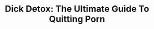---
type: PDF guide
title: "Dick Detox: The Ultimate Guide To Quitting Porn"
description: "This is a free guide that teaches you how to finally quit porn and get your sex life back on track."
image: /assets/images/thumbnails/dick-detox-cover.jpg
product_info:
  button_text: Download now
  button_url: https://mind-and-fist.ck.page/6cb98ea66a
  price: Free
hero:
  type: product
  image: /assets/images/thumbnails/dick-detox-cover.jpg
  heading: "Dick Detox: The Ultimate Guide To Quitting Porn"
  text: This is a free guide that teaches you how to finally quit porn and get your sex life back on track.
page_blocks:
  - _id: block_rich_text
    alignment: center
    text_markdown: |
      **Pornhub recently compiled a survey about pornography users' viewing habits from 2008-2017…**

      * In 2008, 134 hours of pornography were uploaded to Pornhub. In 2017, it was 476,291 hours.
      * In 2008, Pornhub saw *1 million* daily visitors to the site. In 2017, **75 million daily visitors**.

      Considering this is just one of the countless thousands of free online porn sites, the porn industry appears to be doing well…

      **But out of the growth of internet porn has also come a vast number of guys whose lives have been damaged by porn addiction.**

      Online communities, forums, and support groups like r/nofap on Reddit are popping up everywhere. For the first time ever, men all over the world are realizing that even though pornography is fun in the short term, there are debilitating long-term consequences to heavy porn use and chronic masturbation.

      For example:

      * In 2012, [Swiss researchers found](https://www.brainblogger.com/2017/10/06/excessive-porn-consumption-can-cause-erectile-dysfunction-myth-or-truth/){: target="_blank"} Erectile Dysfunction (ED) rates of 30% in 18 to 24 year-old Swiss men.
      * In 2013, [Italian researchers found](https://www.jsm.jsexmed.org/article/S1743-6095&#40;15&#41;30428-8/fulltext){: target="_blank"} that 1 in 4 men under the age of forty have reported some type of erectile dysfunction.

      A few decades ago, young men having performance problems was *unheard of.*

      Now, thanks to the abundance of free pornographic content available, erectile dysfunction is only the tip of the problem (pun intended).

      Chronic internet pornography use and excessive masturbation can also lead to…

      * Destroyed marriages and relationships
      * Disturbing fetishes and sex addictions
      * Mental health problems like depression and anxiety
      * Crippling social anxiety and inability to talk to girls
      * Chronic lethargy and lack of motivation
      * Guilt and shame that follows you like a shadow

      Thankfully, all of this is fixable…

      ## How to stop watching porn and fix your sex life

      You’re here because you’re suspicious about your porn habit. You think you might have a problem with porn, but you aren’t sure.

      Here’s an easy test…

      Does the following sound at all like you?

      1. You’re spending money on porn
      2. You’re depressed
      3. Your d\*ck doesn’t work
      4. Your porn taste has escalated
      5. You have brain fog and low energy
      6. You're choosing porn instead of girls in real life
      7. You can’t stop watching porn despite the consequences

      If you–or a loved one–are suffering from one or more of the 7 major effects of porn addiction, then you’re in the right place.

      **I used to be so addicted to porn that I couldn't go more than a few hours without fapping.** I wasn't sure I'd ever escape the gravitational pull of my pornography addiction.

      However, thanks to what I share in this free course, my hands and my conscience are finally clean.

      The shame. The depression. The ED. The late-night hentai sessions. The low energy.

      **All of this can be undone.** You might have developed this bad habit from a young age, but you have the power to undo it as well.

      At least you recognize the problem and plan to do something about it. In my experience dealing with both alcohol and porn addiction, admitting that you have a problem is the first step in overcoming it.

      With the information and strategies provided in *Dick Detox: the ultimate guide to quitting porn*, you can finally conquer the porn habit and…

      * Rewire your brain to crave real sex rather than digital daydreams
      * Develop healthy relationships with real human beings
      * Release guilt and fear caused by a shameful browser history
      * Heal your brain's dopamine reward center for better motivation and focus
      * Crush cravings on the spot by replacing porn with healthier alternatives
      * Develop absolute self-control without the need for an accountability partner
      * Dramatically improve your sex life whether you are single or married
      * Improve your self-esteem knowing you belong to the minority of men who live porn free
      * And so much more

      Once you understand the processes that are *keeping* you addicted, you can remove the problem at the root (FOREVER).

      Best of all?

      It's FREE.

      What are you waiting for?

      Download *Dick Detox: The ultimate guide to quitting porn* and restore your confidence, vitality, and sex life today\!
---